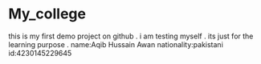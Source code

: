 # My_college
this is my first demo project on github . i am testing myself . its just for the learning purpose .
name:Aqib Hussain Awan 
nationality:pakistani
id:4230145229645
